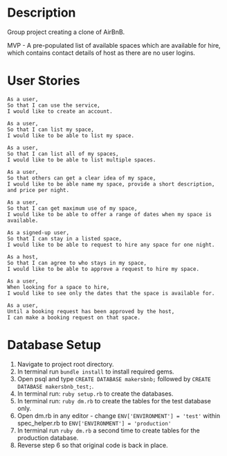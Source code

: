 Description
===========
Group project creating a clone of AirBnB.

MVP - A pre-populated list of available spaces which are available for hire,
which contains contact details of host as there are no user logins.


User Stories
============
```
As a user,
So that I can use the service,
I would like to create an account.

As a user,
So that I can list my space,
I would like to be able to list my space.

As a user,
So that I can list all of my spaces,
I would like to be able to list multiple spaces.

As a user,
So that others can get a clear idea of my space,
I would like to be able name my space, provide a short description, and price per night.

As a user,
So that I can get maximum use of my space,
I would like to be able to offer a range of dates when my space is available.

As a signed-up user,
So that I can stay in a listed space,
I would like to be able to request to hire any space for one night.

As a host,
So that I can agree to who stays in my space,
I would like to be able to approve a request to hire my space.

As a user,
When looking for a space to hire,
I would like to see only the dates that the space is available for.

As a user,
Until a booking request has been approved by the host,
I can make a booking request on that space.
```

Database Setup
================
1. Navigate to project root directory.
2. In terminal run `bundle install` to install required gems.
3. Open psql and type `CREATE DATABASE makersbnb;` followed by `CREATE DATABASE makersbnb_test;`.
4. In terminal run: `ruby setup.rb` to create the databases.
5. In terminal run: `ruby dm.rb` to create the tables for the test database only.
6. Open dm.rb in any editor - change `ENV['ENVIRONMENT'] = 'test'` within spec_helper.rb to `ENV['ENVIRONMENT'] = 'production'`
7. In terminal run `ruby dm.rb` a second time to create tables for the production database.
8. Reverse step 6 so that original code is back in place.
